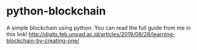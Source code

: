 # python-blockchain
A simple blockchain using python. You can read the full guide from me in this link! http://digits.feb.unpad.ac.id/articles/2019/08/28/learning-blockchain-by-creating-one/
